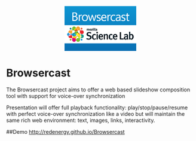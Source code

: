 <div align="center">
  <img src="./public/design/logo.png" height="120px" alt="Browsercast" title="Browsercast">
</div>  

Browsercast
===========

The Browsercast project aims to offer a web based slideshow composition tool with support for voice-over synchronization

Presentation will offer full playback functionality: play/stop/pause/resume with perfect voice-over synchronization like a video but will maintain the same rich web environment: text, images, links, interactivity.

##Demo
http://redenergy.github.io/Browsercast

